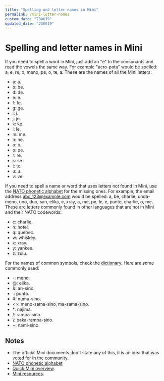 ```yaml
---
title: "Spelling and letter names in Mini"
permalink: /mini-letter-names
custom_date: "230619"
updated_date: "230619"
---
```


# Spelling and letter names in Mini

If you need to spell a word in Mini, just add an "e" to the consonants and read the vowels the same way. For example "aero-pota" would be spelled: a, e, re, o, meno, pe, o, te, a. These are the names of all the Mini letters:

- a: a.
- b: be.
- d: de.
- e: e.
- f: fe.
- g: ge.
- i: i.
- j: je.
- k: ke.
- l: le.
- m: me.
- n: ne.
- o: o.
- p: pe.
- r: re.
- s: se.
- t: te.
- u: u.
- v: ve.

If you need to spell a name or word that uses letters not found in Mini, use the [NATO phonetic alphabet](https://en.wikipedia.org/wiki/NATO_phonetic_alphabet) for the missing ones. For example, the email address abc_123@example.com would be spelled: a, be, charlie, unda-meno, uno, duo, san, elika, e, xray, a, me, pe, le, e, punto, charlie, o, me. These are letters commonly found in other languages that are not in Mini and their NATO codewords:

- c: charlie.
- h: hotel.
- q: quebec.
- w: whiskey.
- x: xray.
- y: yankee.
- z: zulu.

For the names of common symbols, check the [dictionary](/buku-name). Here are some commonly used:

- -: meno.
- @: elika.
- &: an-sino.
- .: punto.
- #: numa-sino.
- <>: meno-sama-sino, ma-sama-sino.
- \*: najima.
- /: rampa-sino.
- \\: baka-rampa-sino.
- ~: nami-sino.

## Notes

- The official Mini documents don't state any of this, it is an idea that was voted for in the community.
- [NATO phonetic alphabet](https://en.wikipedia.org/wiki/NATO_phonetic_alphabet)
- [Quick Mini overview](/mini).
- [Mini resources](/mini-resources).
